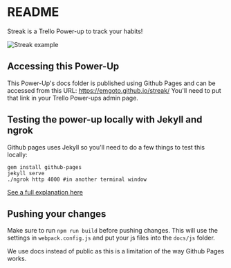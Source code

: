 # README

Streak is a Trello Power-up to track your habits!

![Streak example](https://emgoto.github.io/streak/img/streak-example.png)

## Accessing this Power-Up

This Power-Up's docs folder is published using Github Pages and can be accessed from this URL: https://emgoto.github.io/streak/ You'll need to put that link in your Trello Power-ups admin page.

## Testing the power-up locally with Jekyll and ngrok

Github pages uses Jekyll so you'll need to do a few things to test this locally:

```
gem install github-pages
jekyll serve
./ngrok http 4000 #in another terminal window
```
[See a full explanation here](https://www.emgoto.com/testing-trello-power-ups-on-github-pages/)

## Pushing your changes

Make sure to run `npm run build` before pushing changes. This will use the settings in `webpack.config.js` and put your js files into the `docs/js` folder.

We use docs instead of public as this is a limitation of the way Github Pages works.